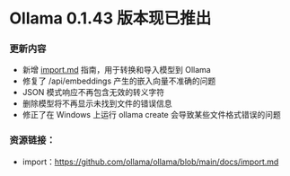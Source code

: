 # Ollama 0.1.43 版本现已推出

### 更新内容

- 新增 [import.md](http://import.md/) 指南，用于转换和导入模型到 Ollama
- 修复了 /api/embeddings 产生的嵌入向量不准确的问题
- JSON 模式响应不再包含无效的转义字符
- 删除模型将不再显示未找到文件的错误信息
- 修正了在 Windows 上运行 ollama create 会导致某些文件格式错误的问题

### 资源链接：

- import：https://github.com/ollama/ollama/blob/main/docs/import.md